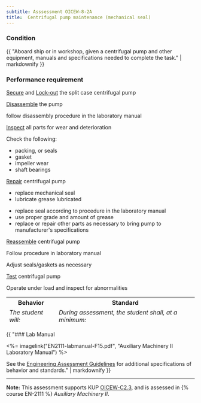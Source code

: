 ```yaml
---
subtitle: Asssessment OICEW-8-2A
title:  Centrifugal pump maintenance (mechanical seal)
---
```




### Condition

{{ "Aboard ship or in workshop, given a centrifugal pump and other equipment, manuals and specifications needed to complete the task." | markdownify }}

### Performance requirement 

<table width='100%' class='Guidelines'>
 <thead>
 <tr>
     <th class='thirty'>Behavior</th>
     <th class='seventy'>Standard</th>
 </tr>
 <tr>
     <td><em>The student will:</em></td>
     <td><em>During assessment, the student shall, at a minimum:</em></td>
 </tr>
 </thead>
 <tbody>


<!--rowstart-->

[Secure](guidelines#secure) and [Lock-out](guidelines#lockouttagout) the split case centrifugal pump

<!--cellbreak-->



<!--rowend-->


<!--rowstart-->

[Disassemble](guidelines#disassemble) the pump

<!--cellbreak-->

follow disassembly procedure in the laboratory manual

<!--rowend-->


<!--rowstart-->

[Inspect](guidelines#evaluateinspecttest) all parts for wear and deterioration

<!--cellbreak-->

Check the following:

  * packing, or seals
  * gasket
  * impeller wear
  * shaft bearings

<!--rowend-->


<!--rowstart-->

[Repair](guidelines#repair) centrifugal pump

* replace mechanical seal 
* lubricate grease lubricated

<!--cellbreak-->

* replace seal according to procedure in the laboratory manual
* use proper grade and amount of grease 
* replace or repair other parts as necessary to bring pump to manufacturer's specifications

<!--rowend-->


<!--rowstart-->

[Reassemble](guidelines#reassemble) centrifugal pump

<!--cellbreak-->

Follow procedure in laboratory manual

Adjust seals/gaskets as necessary

<!--rowend-->


<!--rowstart-->

[Test](guidelines#evaluateinspecttest) centrifugal pump

<!--cellbreak-->

Operate under load and inspect for abnormalities

<!--rowend-->


 </tbody>
 </table>

{{ "### Lab Manual

<%= imagelink("EN2111-labmanual-F15.pdf", "Auxiliary Machinery II Laboratory Manual") %>

See the [Engineering Assessment Guidelines](guidelines) for additional specifications of behavior and standards." | markdownify }}


*****

**Note:** This assessment supports KUP [OICEW-C2.3]({{site.baseurl}}/tables/31.html#OICEW-C2.3), and is assessed in  {% course  EN-2111 %}  *Auxiliary Machinery II*. 

